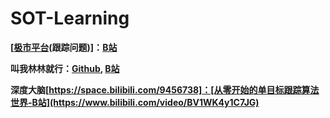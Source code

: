 # SOT-Learning






**[[极市平台](https://space.bilibili.com/85300886/)(跟踪问题)]：[B站](https://space.bilibili.com/85300886/search/video?keyword=%E8%B7%9F%E8%B8%AA)**

**叫我林林就行：[Github](https://github.com/HonglinChu), [B站](https://space.bilibili.com/209664735/)**

**深度大脑[https://space.bilibili.com/9456738]：[从零开始的单目标跟踪算法世界-B站](https://www.bilibili.com/video/BV1WK4y1C7JG)**
